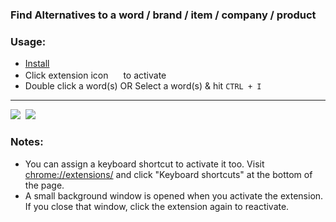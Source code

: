 
### Find Alternatives to a word / brand / item / company / product 

### Usage: 
- [Install](https://chrome.google.com/webstore/detail/findalt/ihneninkimglflfofdilfdakknpbnnjb)
- Click extension icon <img src="http://i.imgur.com/zUXJO60.png" width="16"> to activate
- Double click a word(s) OR Select a word(s) & hit `CTRL + I` 

<hr>

<div style="display:inline-block;"><img src="http://i.imgur.com/8cTHmsR.png">&nbsp;&nbsp;<img src="http://i.imgur.com/cugBAf2.png"></div>

### Notes:
- You can assign a keyboard shortcut to activate it too. 
  Visit [chrome://extensions/](chrome://extensions/) and click "Keyboard shortcuts" at the bottom of the page.
- A small background window is opened when you activate the extension. If you close that window, click the extension again to reactivate. 
